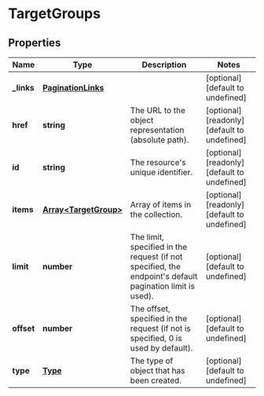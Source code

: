 # TargetGroups

## Properties
| Name | Type | Description | Notes |
| ------------ | ------------- | ------------- | ------------- |
| **_links** | [**PaginationLinks**](PaginationLinks.md) |  | [optional] [default to undefined] |
| **href** | **string** | The URL to the object representation (absolute path). | [optional] [readonly] [default to undefined] |
| **id** | **string** | The resource\'s unique identifier. | [optional] [readonly] [default to undefined] |
| **items** | [**Array&lt;TargetGroup&gt;**](TargetGroup.md) | Array of items in the collection. | [optional] [readonly] [default to undefined] |
| **limit** | **number** | The limit, specified in the request (if not specified, the endpoint\'s default pagination limit is used). | [optional] [default to undefined] |
| **offset** | **number** | The offset, specified in the request (if not is specified, 0 is used by default). | [optional] [default to undefined] |
| **type** | [**Type**](Type.md) | The type of object that has been created. | [optional] [default to undefined] |


